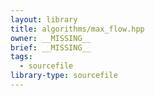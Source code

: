 ```yaml
---
layout: library
title: algorithms/max_flow.hpp
owner: __MISSING__
brief: __MISSING__
tags:
  - sourcefile
library-type: sourcefile
---
```


```{index}  algorithms/max_flow.hpp
```

